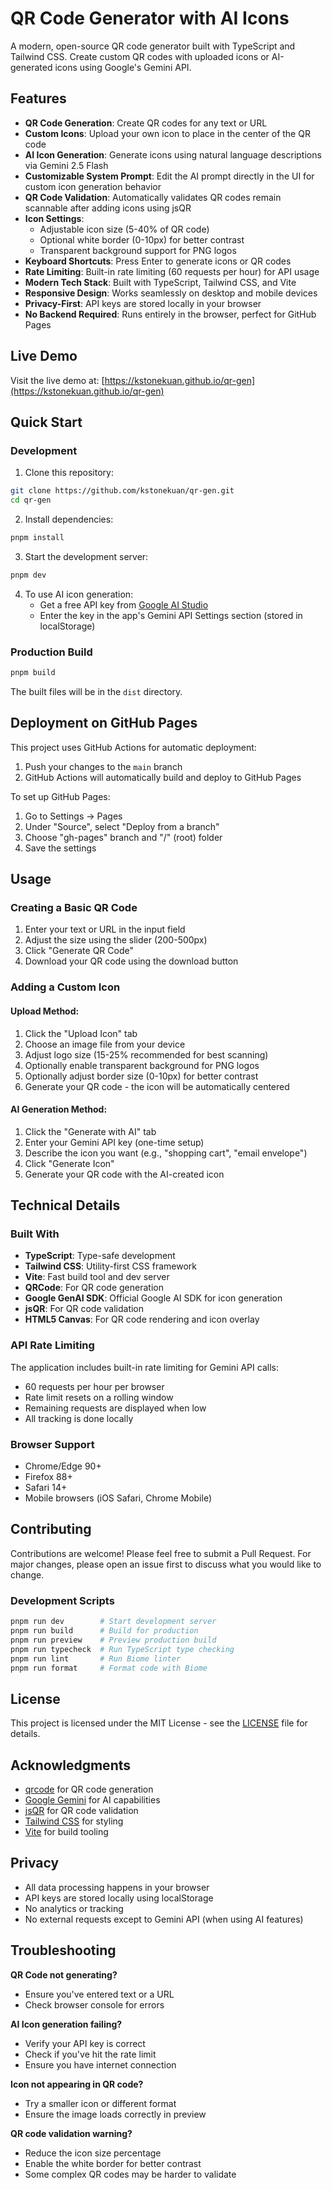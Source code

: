 # QR Code Generator with AI Icons

A modern, open-source QR code generator built with TypeScript and Tailwind CSS. Create custom QR codes with uploaded icons or AI-generated icons using Google's Gemini API.

## Features

- **QR Code Generation**: Create QR codes for any text or URL
- **Custom Icons**: Upload your own icon to place in the center of the QR code
- **AI Icon Generation**: Generate icons using natural language descriptions via Gemini 2.5 Flash
- **Customizable System Prompt**: Edit the AI prompt directly in the UI for custom icon generation behavior
- **QR Code Validation**: Automatically validates QR codes remain scannable after adding icons using jsQR
- **Icon Settings**:
  - Adjustable icon size (5-40% of QR code)
  - Optional white border (0-10px) for better contrast
  - Transparent background support for PNG logos
- **Keyboard Shortcuts**: Press Enter to generate icons or QR codes
- **Rate Limiting**: Built-in rate limiting (60 requests per hour) for API usage
- **Modern Tech Stack**: Built with TypeScript, Tailwind CSS, and Vite
- **Responsive Design**: Works seamlessly on desktop and mobile devices
- **Privacy-First**: API keys are stored locally in your browser
- **No Backend Required**: Runs entirely in the browser, perfect for GitHub Pages

## Live Demo

Visit the live demo at: [https://kstonekuan.github.io/qr-gen](https://kstonekuan.github.io/qr-gen)

## Quick Start

### Development

1. Clone this repository:
```bash
git clone https://github.com/kstonekuan/qr-gen.git
cd qr-gen
```

2. Install dependencies:
```bash
pnpm install
```

3. Start the development server:
```bash
pnpm dev
```

4. To use AI icon generation:
   - Get a free API key from [Google AI Studio](https://aistudio.google.com/apikey)
   - Enter the key in the app's Gemini API Settings section (stored in localStorage)

### Production Build

```bash
pnpm build
```

The built files will be in the `dist` directory.

## Deployment on GitHub Pages

This project uses GitHub Actions for automatic deployment:

1. Push your changes to the `main` branch
2. GitHub Actions will automatically build and deploy to GitHub Pages

To set up GitHub Pages:
1. Go to Settings → Pages
2. Under "Source", select "Deploy from a branch"
3. Choose "gh-pages" branch and "/" (root) folder
4. Save the settings

## Usage

### Creating a Basic QR Code

1. Enter your text or URL in the input field
2. Adjust the size using the slider (200-500px)
3. Click "Generate QR Code"
4. Download your QR code using the download button

### Adding a Custom Icon

#### Upload Method:
1. Click the "Upload Icon" tab
2. Choose an image file from your device
3. Adjust logo size (15-25% recommended for best scanning)
4. Optionally enable transparent background for PNG logos
5. Optionally adjust border size (0-10px) for better contrast
6. Generate your QR code - the icon will be automatically centered

#### AI Generation Method:
1. Click the "Generate with AI" tab
2. Enter your Gemini API key (one-time setup)
3. Describe the icon you want (e.g., "shopping cart", "email envelope")
4. Click "Generate Icon"
5. Generate your QR code with the AI-created icon

## Technical Details

### Built With

- **TypeScript**: Type-safe development
- **Tailwind CSS**: Utility-first CSS framework
- **Vite**: Fast build tool and dev server
- **QRCode**: For QR code generation
- **Google GenAI SDK**: Official Google AI SDK for icon generation
- **jsQR**: For QR code validation
- **HTML5 Canvas**: For QR code rendering and icon overlay

### API Rate Limiting

The application includes built-in rate limiting for Gemini API calls:
- 60 requests per hour per browser
- Rate limit resets on a rolling window
- Remaining requests are displayed when low
- All tracking is done locally

### Browser Support

- Chrome/Edge 90+
- Firefox 88+
- Safari 14+
- Mobile browsers (iOS Safari, Chrome Mobile)

## Contributing

Contributions are welcome! Please feel free to submit a Pull Request. For major changes, please open an issue first to discuss what you would like to change.

### Development Scripts

```bash
pnpm run dev        # Start development server
pnpm run build      # Build for production
pnpm run preview    # Preview production build
pnpm run typecheck  # Run TypeScript type checking
pnpm run lint       # Run Biome linter
pnpm run format     # Format code with Biome
```

## License

This project is licensed under the MIT License - see the [LICENSE](LICENSE) file for details.

## Acknowledgments

- [qrcode](https://github.com/soldair/node-qrcode) for QR code generation
- [Google Gemini](https://deepmind.google/technologies/gemini/) for AI capabilities
- [jsQR](https://github.com/cozmo/jsQR) for QR code validation
- [Tailwind CSS](https://tailwindcss.com/) for styling
- [Vite](https://vitejs.dev/) for build tooling

## Privacy

- All data processing happens in your browser
- API keys are stored locally using localStorage
- No analytics or tracking
- No external requests except to Gemini API (when using AI features)

## Troubleshooting

**QR Code not generating?**
- Ensure you've entered text or a URL
- Check browser console for errors

**AI Icon generation failing?**
- Verify your API key is correct
- Check if you've hit the rate limit
- Ensure you have internet connection

**Icon not appearing in QR code?**
- Try a smaller icon or different format
- Ensure the image loads correctly in preview

**QR code validation warning?**
- Reduce the icon size percentage
- Enable the white border for better contrast
- Some complex QR codes may be harder to validate